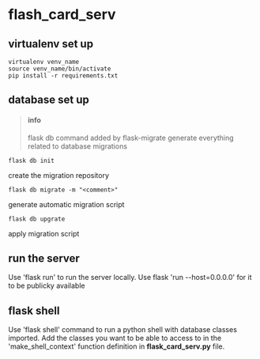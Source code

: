 # flash_card_serv

## virtualenv set up
	virtualenv venv_name
	source venv_name/bin/activate
	pip install -r requirements.txt

## database set up
> #### info
>	flask db
>command added by flask-migrate
>generate everything related to database migrations


	flask db init
create the migration repository

	flask db migrate -m "<comment>"
generate automatic migration script

	flask db upgrate
apply migration script

## run the server
Use 'flask run'
to run the server locally.
Use flask 'run --host=0.0.0.0'
for it to be publicky available

## flask shell
Use 'flask shell' command to run a python shell with database classes imported.
Add the classes you want to be able to access to in the	'make_shell_context' function definition in **flask_card_serv.py** file.









